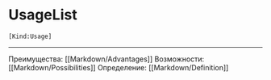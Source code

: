 # UsageList

```query
[Kind:Usage]
```
***
Преимущества: [[Markdown/Advantages]]
Возможности: [[Markdown/Possibilities]]
Определение: [[Markdown/Definition]]
